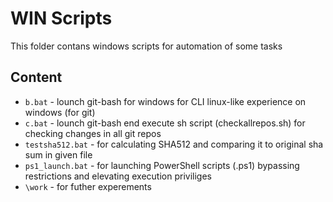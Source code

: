 # WIN Scripts
This folder contans windows scripts for automation of some tasks

## Content

- `b.bat` - lounch git-bash for windows for CLI linux-like experience on windows (for git)
- `c.bat` - lounch git-bash end execute sh script (checkallrepos.sh) for checking changes in all git repos 
- `testsha512.bat` - for calculating SHA512 and comparing it to original sha sum in given file
- `ps1_launch.bat` - for launching PowerShell scripts (.ps1) bypassing restrictions and elevating execution priviliges 
- `\work` - for futher experements